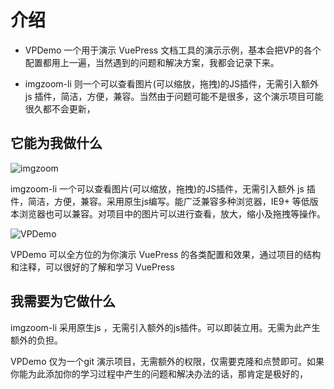 
# 介绍

 - VPDemo 一个用于演示 VuePress 文档工具的演示示例，基本会把VP的各个配置都用上一遍，当然遇到的问题和解决方案，我都会记录下来。

 - imgzoom-li 则一个可以查看图片(可以缩放，拖拽)的JS插件，无需引入额外 js 插件，简洁，方便，兼容。当然由于问题可能不是很多，这个演示项目可能很久都不会更新，

## 它能为我做什么

<img :src="$withBase('/imgzoom.jpg')" alt="imgzoom">

imgzoom-li 一个可以查看图片(可以缩放，拖拽)的JS插件，无需引入额外 js 插件，简洁，方便，兼容。采用原生js编写。能广泛兼容多种浏览器，IE9+ 等低版本浏览器也可以兼容。对项目中的图片可以进行查看，放大，缩小及拖拽等操作。

<img :src="$withBase('/VPDemo.png')" alt="VPDemo">

VPDemo 可以全方位的为你演示 VuePress 的各类配置和效果，通过项目的结构和注释，可以很好的了解和学习 VuePress

## 我需要为它做什么

imgzoom-li 采用原生js ，无需引入额外的js插件。可以即装立用。无需为此产生额外的负担。

VPDemo 仅为一个git 演示项目，无需额外的权限，仅需要克隆和点赞即可。如果你能为此添加你的学习过程中产生的问题和解决办法的话，那肯定是极好的，